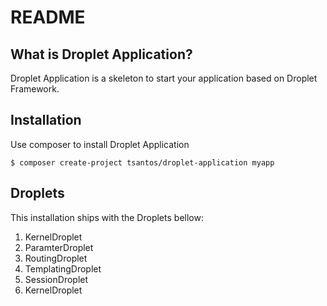 README
======

What is Droplet Application?
--------------------------

Droplet Application is a skeleton to start your application based on Droplet Framework.


Installation
------------

Use composer to install Droplet Application

    $ composer create-project tsantos/droplet-application myapp

Droplets
--------

This installation ships with the Droplets bellow:

1. KernelDroplet
2. ParamterDroplet
3. RoutingDroplet
4. TemplatingDroplet
5. SessionDroplet
6. KernelDroplet